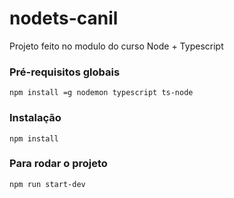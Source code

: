 # nodets-canil
Projeto feito no modulo do curso Node + Typescript

### Pré-requisitos globais
`npm install =g nodemon typescript ts-node`

### Instalação 
`npm install`

### Para rodar o projeto
`npm run start-dev`